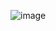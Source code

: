 ![image](https://github.com/Ensyllis/LangChainsV6/assets/102351230/8825e17d-886f-420b-9946-928465e7ec3e)
